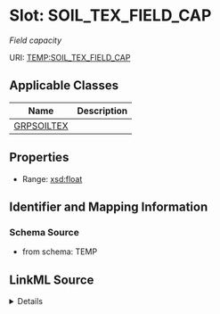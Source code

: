 # Slot: SOIL_TEX_FIELD_CAP
_Field capacity_


URI: [TEMP:SOIL_TEX_FIELD_CAP](https://example.org/TEMP/SOIL_TEX_FIELD_CAP)



<!-- no inheritance hierarchy -->




## Applicable Classes

| Name | Description |
| --- | --- |
[GRPSOILTEX](GRPSOILTEX.md) | 






## Properties

* Range: [xsd:float](xsd:float)







## Identifier and Mapping Information







### Schema Source


* from schema: TEMP




## LinkML Source

<details>
```yaml
name: SOIL_TEX_FIELD_CAP
description: Field capacity
from_schema: TEMP
rank: 1000
alias: SOIL_TEX_FIELD_CAP
domain_of:
- GRP_SOIL_TEX
range: float
unit:
  symbol: '%vol'

```
</details>